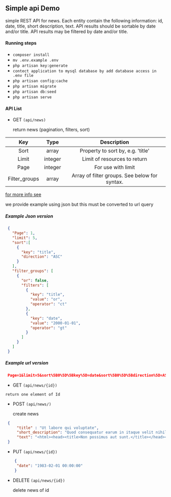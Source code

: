 ## Simple api Demo

simple REST API for news. 
Each entity contain the following information: id, date, title, short description, text.
API results should be sortable by date and/or title. 
API results may be filtered by date and/or title.

#### Running steps 

- ``` composer install ```
- ``` mv .env.example .env ```
- ``` php artisan key:generate ```
- ``` contect application to mysql database by add database access in .env file ```
- ``` php artisan config:cache ```
- ``` php artisan migrate ```
- ``` php artisan db:seed ```
- ``` php artisan serve ```

#### API List

-  GET ``` (api/news) ```  

     return news (pagination, filters, sort)

 |Key|Type|Description|
 | :---: | :----: | :---: |
 |Sort	|array	|Property to sort by, e.g. 'title'|
 |Limit	|integer	|Limit of resources to return|
 |Page	|integer	|For use with limit|
 |Filter_groups |array	|Array of filter groups. See below for syntax.|
    
 [for more info see](https://github.com/esbenp/bruno)   
 
 we provide example using json but this must be converted to url query 
 
 ##### Example Json version
 
   ```json
    {
      "Page": 1,
      "limit": 5,
      "sort":[
        {
          "key": "title",
          "direction": "ASC"
        }
      ],
      "filter_groups": [
        {
          "or": false,
          "filters": [
            {
              "key": "title",
              "value": "or",
              "operator": "ct"
            },
            {
              "key": "date",
              "value": "2000-01-01",
              "operator": "gt"
            }
          ]
        }
      ]
    }
   ```
    
   ##### Example url version
   ```json 
    Page=1&limit=5&sort%5B0%5D%5Bkey%5D=date&sort%5B0%5D%5Bdirection%5D=ASC&filter_groups%5B0%5D%5Bor%5D=true&filter_groups%5B0%5D%5Bfilters%5D%5B0%5D%5Bkey%5D=title&filter_groups%5B0%5D%5Bfilters%5D%5B0%5D%5Bvalue%5D=or&filter_groups%5B0%5D%5Bfilters%5D%5B0%5D%5Boperator%5D=ct&filter_groups%5B0%5D%5Bfilters%5D%5B1%5D%5Bkey%5D=date&filter_groups%5B0%5D%5Bfilters%5D%5B1%5D%5Bvalue%5D=2000-01-01&filter_groups%5B0%5D%5Bfilters%5D%5B1%5D%5Boperator%5D=gt
   ```
   
   -  GET  ``` (api/news/{id}) ```
    
    return one element of Id
    
   -  POST  ``` (api/news/) ```
   
        create news
   
   ```json
    {
    	"title" : "Ut labore qui voluptate",
    	"short_description": "Quod consequatur earum in itaque velit nihil et at. Doloribus cumque deleniti iste reprehenderit cum rerum aut porro. Ut optio facilis tempore. Laborum et ut magni tenetur.",
    	"text": "<html><head><title>Non possimus aut sunt.</title></head><body><form action=\"example.net\" method=\"POST\"><label for=\"username\">accusantium</label><input type=\"text\" id=\"username\"><label for=\"password\">sit</label><input type=\"password\" id=\"password\"></form><div class=\"voluptatem\"><div class=\"veritatis\"></div><div class=\"et\"></div><div id=\"80326\"></div><div class=\"voluptas\"></div></div></body></html>\n"
    }
   ```
   
   -  PUT  ``` (api/news/{id}) ```
   
   ```json
       {
       	"date": "1983-02-01 00:00:00"
       }
   ``` 
   - DELETE  ``` (api/news/{id}) ```
      
      delete news of id


